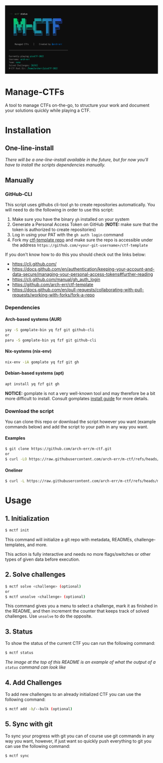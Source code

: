 ![logo](assets/logo.png)

# Manage-CTFs

A tool to manage CTFs on-the-go, to structure your work and document your solutions quickly while playing a CTF.


# Installation

## One-line-install
*There will be a one-line-install available in the future, but for now you'll have to install the scripts dependencies manually.*


## Manually

### GitHub-CLI
This script uses githubs cli-tool `gh` to create repositories automatically. You will need to do the following in order to use this script:
1. Make sure you have the binary `gh` installed on your system
2. Generate a Personal Access Token on GitHub (**NOTE:** make sure that the token is authorized to create repositories)
3. Log in using your PAT with the `gh auth login` command
4. Fork my [ctf-template repo](https://github.com/arch-err/ctf-template) and make sure the repo is accessible under the address `https://github.com/<your-git-username>/ctf-template`

If you don't know how to do this you should check out the links below:
- https://cli.github.com/
- https://docs.github.com/en/authentication/keeping-your-account-and-data-secure/managing-your-personal-access-tokens#further-reading
- https://cli.github.com/manual/gh_auth_login
- https://github.com/arch-err/ctf-template
- https://docs.github.com/en/pull-requests/collaborating-with-pull-requests/working-with-forks/fork-a-repo


### Dependencies
#### Arch-based systems (AUR)
```bash
yay -S gomplate-bin yq fzf git github-cli
or
paru -S gomplate-bin yq fzf git github-cli
```

#### Nix-systems (nix-env)
```bash
nix-env -iA gomplate yq fzf git gh
```

#### Debian-based systems (apt)
```bash
apt install yq fzf git gh
```
**NOTICE:** gomplate is not a very well-known tool and may therefore be a bit more difficult to install. Consult gomplates [install guide](https://docs.gomplate.ca/installing/) for more details.


### Download the script
You can clone this repo or download the script however you want (example commands below) and add the script to your path in any way you want.
#### Examples
```bash
$ git clone https://github.com/arch-err/m-ctf.git
or
$ curl -LO https://raw.githubusercontent.com/arch-err/m-ctf/refs/heads/main/code/mctf.sh?token=GHSAT0AAAAAACXAJZVOFKHAOHGVKRJDHHDSZYYBF7Q
```
#### Oneliner
```bash
$ curl -L https://raw.githubusercontent.com/arch-err/m-ctf/refs/heads/main/code/mctf.sh?token=GHSAT0AAAAAACXAJZVOFKHAOHGVKRJDHHDSZYYBF7Q -o /opt/mctf
```


# Usage

## 1. Initialization
```bash
$ mctf init
```
This command will initialize a git repo with metadata, READMEs, challenge-templates, and more.

This action is fully interactive and needs no more flags/switches or other types of given data before execution.


## 2. Solve challenges
```bash
$ mctf solve <challenge> (optional)
or
$ mctf unsolve <challenge> (optional)
```
This command gives you a menu to select a challenge, mark it as finished in the README, and then increment the counter that keeps track of solved challenges. Use `unsolve` to do the opposite.


## 3. Status
To show the status of the current CTF you can run the following command:
```bash
$ mctf status
```
*The image at the top of this README is an example of what the output of a `status` command can look like*


## 4. Add Challenges
To add new challenges to an already initialized CTF you can use the following command:
```bash
$ mctf add -b/--bulk (optional)
```


## 5. Sync with git
To sync your progress with git you can of course use git commands in any way you want, however, if just want so quickly push everything to git you can use the following command:
```bash
$ mctf sync
```
